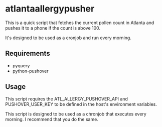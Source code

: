 # atlantaallergypusher

This is a quick script that fetches the current pollen count in Atlanta and pushes it to a phone if the count is above 100.

It's designed to be used as a cronjob and run every morning.

## Requirements

- pyquery
- python-pushover

## Usage

This script requires the ATL_ALLERGY_PUSHOVER_API and PUSHOVER_USER_KEY to be defined in the host's environment variables.

This script is designed to be used as a chronjob that executes every morning. I recommend that you do the same.